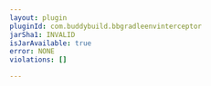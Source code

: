 ```yaml
---
layout: plugin
pluginId: com.buddybuild.bbgradleenvinterceptor
jarSha1: INVALID
isJarAvailable: true
error: NONE
violations: []

---
```

